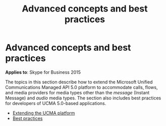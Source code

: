 ﻿---
title: Advanced concepts and best practices
description: Describes advanced concepts and best practices to extend the Microsoft Unified Communications Managed API 5.0 platform.
TOCTitle: Advanced concepts and best practices
ms:assetid: 19c1416f-fa55-4ccc-a0fb-42519abb16a1
ms:mtpsurl: https://msdn.microsoft.com/library/Dn466079(v=office.16)
ms:contentKeyID: 65240016
ms.date: 07/27/2015
mtps_version: v=office.16
---

# Advanced concepts and best practices

**Applies to**: Skype for Business 2015

The topics in this section describe how to extend the Microsoft Unified Communications Managed API 5.0 platform to accommodate calls, flows, and media providers for media types other than the *message* (Instant Message) and *audio* media types. The section also includes best practices for developers of UCMA 5.0-based applications.

- [Extending the UCMA platform](extending-the-ucma-platform.md)
- [Best practices](best-practices.md)

